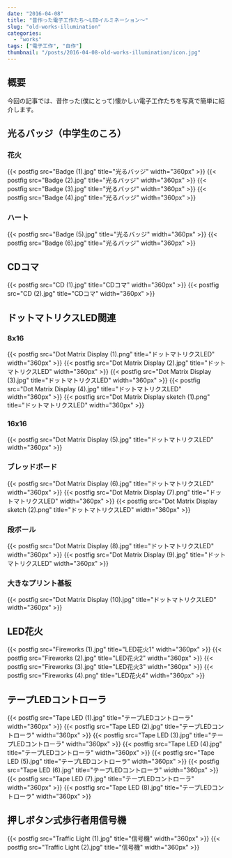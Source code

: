 ```yaml
---
date: "2016-04-08"
title: "昔作った電子工作たち～LEDイルミネーション～"
slug: "old-works-illumination"
categories:
  - "works"
tags: ["電子工作", "自作"]
thumbnail: "/posts/2016-04-08-old-works-illumination/icon.jpg"
---
```


## 概要

今回の記事では、昔作った(僕にとって)懐かしい電子工作たちを写真で簡単に紹介します。
<!--more-->

## 光るバッジ（中学生のころ）

### 花火

{{< postfig src="Badge (1).jpg" title="光るバッジ" width="360px" >}}
{{< postfig src="Badge (2).jpg" title="光るバッジ" width="360px" >}}
{{< postfig src="Badge (3).jpg" title="光るバッジ" width="360px" >}}
{{< postfig src="Badge (4).jpg" title="光るバッジ" width="360px" >}}

### ハート

{{< postfig src="Badge (5).jpg" title="光るバッジ" width="360px" >}}
{{< postfig src="Badge (6).jpg" title="光るバッジ" width="360px" >}}

## CDコマ

{{< postfig src="CD (1).jpg" title="CDコマ" width="360px" >}}
{{< postfig src="CD (2).jpg" title="CDコマ" width="360px" >}}

## ドットマトリクスLED関連

### 8x16

{{< postfig src="Dot Matrix Display (1).png" title="ドットマトリクスLED" width="360px" >}}
{{< postfig src="Dot Matrix Display (2).jpg" title="ドットマトリクスLED" width="360px" >}}
{{< postfig src="Dot Matrix Display (3).jpg" title="ドットマトリクスLED" width="360px" >}}
{{< postfig src="Dot Matrix Display (4).jpg" title="ドットマトリクスLED" width="360px" >}}
{{< postfig src="Dot Matrix Display sketch (1).png" title="ドットマトリクスLED" width="360px" >}}

### 16x16

{{< postfig src="Dot Matrix Display (5).jpg" title="ドットマトリクスLED" width="360px" >}}

### ブレッドボード

{{< postfig src="Dot Matrix Display (6).jpg" title="ドットマトリクスLED" width="360px" >}}
{{< postfig src="Dot Matrix Display (7).png" title="ドットマトリクスLED" width="360px" >}}
{{< postfig src="Dot Matrix Display sketch (2).png" title="ドットマトリクスLED" width="360px" >}}

### 段ボール

{{< postfig src="Dot Matrix Display (8).jpg" title="ドットマトリクスLED" width="360px" >}}
{{< postfig src="Dot Matrix Display (9).jpg" title="ドットマトリクスLED" width="360px" >}}

### 大きなプリント基板

{{< postfig src="Dot Matrix Display (10).jpg" title="ドットマトリクスLED" width="360px" >}}

## LED花火

{{< postfig src="Fireworks (1).jpg" title="LED花火1" width="360px" >}}
{{< postfig src="Fireworks (2).jpg" title="LED花火2" width="360px" >}}
{{< postfig src="Fireworks (3).jpg" title="LED花火3" width="360px" >}}
{{< postfig src="Fireworks (4).png" title="LED花火4" width="360px" >}}

## テープLEDコントローラ

{{< postfig src="Tape LED (1).jpg" title="テープLEDコントローラ" width="360px" >}}
{{< postfig src="Tape LED (2).jpg" title="テープLEDコントローラ" width="360px" >}}
{{< postfig src="Tape LED (3).jpg" title="テープLEDコントローラ" width="360px" >}}
{{< postfig src="Tape LED (4).jpg" title="テープLEDコントローラ" width="360px" >}}
{{< postfig src="Tape LED (5).jpg" title="テープLEDコントローラ" width="360px" >}}
{{< postfig src="Tape LED (6).jpg" title="テープLEDコントローラ" width="360px" >}}
{{< postfig src="Tape LED (7).jpg" title="テープLEDコントローラ" width="360px" >}}
{{< postfig src="Tape LED (8).jpg" title="テープLEDコントローラ" width="360px" >}}

## 押しボタン式歩行者用信号機

{{< postfig src="Traffic Light (1).jpg" title="信号機" width="360px" >}}
{{< postfig src="Traffic Light (2).jpg" title="信号機" width="360px" >}}

